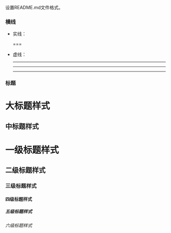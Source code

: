 设置README.md文件格式。

### 横线
* 实线：
  
  ===
* 虚线：
  
  ----
  ****
  _____

### 标题

 大标题样式
 ==
 中标题样式
 ----
 # 一级标题样式
 ## 二级标题样式
 ### 三级标题样式
 #### 四级标题样式
 ##### 五级标题样式
 ###### 六级标题样式
